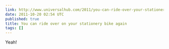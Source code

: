 ```yaml
---
link: http://www.universalhub.com/2011/you-can-ride-over-your-stationery-bike-again
date: 2011-10-20 02:54 UTC
published: true
title: You can ride over on your stationery bike again
tags: []
---
```


Yeah!
